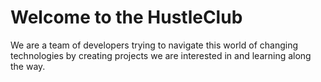 # Welcome to the HustleClub

We are a team of developers trying to navigate this world of changing technologies by creating projects we are interested in and learning along the way.

